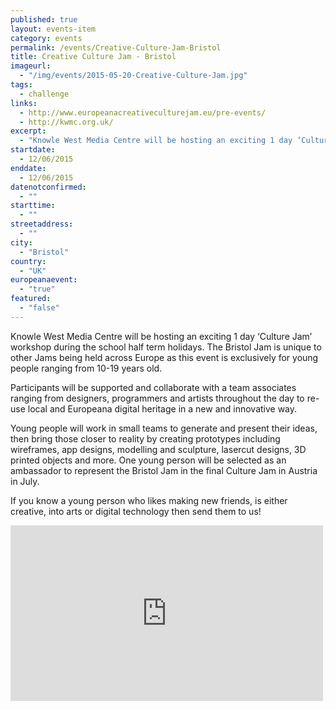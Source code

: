 ```yaml
---
published: true
layout: events-item
category: events
permalink: /events/Creative-Culture-Jam-Bristol
title: Creative Culture Jam - Bristol
imageurl: 
  - "/img/events/2015-05-20-Creative-Culture-Jam.jpg"
tags: 
  - challenge
links:
  - http://www.europeanacreativeculturejam.eu/pre-events/
  - http://kwmc.org.uk/
excerpt:
  - "Knowle West Media Centre will be hosting an exciting 1 day ‘Culture Jam’ workshop during the school half term holidays. The Bristol Jam is unique to other Jams being held across Europe as this event is exclusively for young people ranging from 10-19 years old."
startdate:
  - 12/06/2015
enddate:
  - 12/06/2015
datenotconfirmed:
  - ""
starttime:
  - ""
streetaddress:
  - ""
city:
  - "Bristol"
country:
  - "UK"
europeanaevent:
  - "true"
featured:
  - "false"
---
```

Knowle West Media Centre will be hosting an exciting 1 day ‘Culture Jam’ workshop during the school half term holidays. The Bristol Jam is unique to other Jams being held across Europe as this event is exclusively for young people ranging from 10-19 years old.

Participants will be supported and collaborate with a team associates ranging from designers, programmers and artists throughout the day to re-use local and Europeana digital heritage in a new and innovative way.

Young people will work in small teams to generate and present their ideas, then bring those closer to reality by creating prototypes including wireframes, app designs, modelling and sculpture, lasercut designs, 3D printed objects and more. One young person will be selected as an ambassador to represent the Bristol Jam in the final Culture Jam in Austria in July.

If you know a young person who likes making new friends, is either creative, into arts or digital technology then send them to us!

<iframe src="https://player.vimeo.com/video/127019323" width="500" height="281" frameborder="0" webkitallowfullscreen mozallowfullscreen allowfullscreen></iframe>